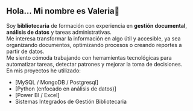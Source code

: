 ## Hola... Mi nombre es Valeria👋
Soy **bibliotecaria** de formación con experiencia en **gestión documental**, **análisis de datos** y tareas administrativas.  
Me interesa transformar la información en algo útil y accesible, ya sea organizando documentos, optimizando procesos o creando reportes a partir de datos.  
Me siento cómoda trabajando con herramientas tecnológicas para automatizar tareas, detectar patrones y mejorar la toma de decisiones.  
En mis proyectos he utilizado:
- [MySQL / MongoDB / Postgresql]
- [Python (enfocado en análisis de datos)]
- [Power BI / Excel]
- Sistemas Integrados de Gestión Bibliotecaria



<!--
**Valfg/valfg** is a ✨ _special_ ✨ repository because its `README.md` (this file) appears on your GitHub profile.

Here are some ideas to get you started:

- 🔭 I’m currently working on ...
- 🌱 I’m currently learning ...
- 👯 I’m looking to collaborate on ...
- 🤔 I’m looking for help with ...
- 💬 Ask me about ...
- 📫 How to reach me: ...
- 😄 Pronouns: ...
- ⚡ Fun fact: ...
-->
